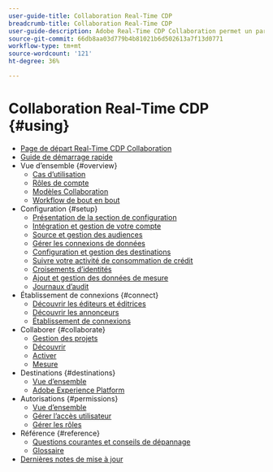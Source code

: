 ```yaml
---
user-guide-title: Collaboration Real-Time CDP
breadcrumb-title: Collaboration Real-Time CDP
user-guide-description: Adobe Real-Time CDP Collaboration permet un partage de données et une collaboration transparents et sécurisés entre les annonceurs et les éditeurs, ce qui facilite les informations sur les audiences en temps réel et les stratégies marketing personnalisées.
source-git-commit: 66db8aa03d779b4b81021b6d502613a7f13d0771
workflow-type: tm+mt
source-wordcount: '121'
ht-degree: 36%

---
```



# Collaboration Real-Time CDP {#using}

* [Page de départ Real-Time CDP Collaboration](./home.md)
* [Guide de démarrage rapide](./quick-start-guide.md)
* Vue d’ensemble {#overview}
   * [Cas d’utilisation](./overview/use-cases.md)
   * [Rôles de compte](./overview/roles.md)
   * [Modèles Collaboration](./overview/collaboration-patterns.md)
   * [Workflow de bout en bout](./overview/end-to-end-workflow.md)
* Configuration {#setup}
   * [Présentation de la section de configuration](./setup/setup-overview.md)
   * [Intégration et gestion de votre compte](./setup/onboard-account.md)
   * [Source et gestion des audiences](./setup/onboard-audiences.md)
   * [Gérer les connexions de données](./setup/manage-data-connection.md)
   * [Configuration et gestion des destinations](./setup/manage-destinations.md)
   * [Suivre votre activité de consommation de crédit](/help/guide/setup/my-activity.md)
   * [Croisements d’identités](./setup/identity-crosswalk.md)
   * [Ajout et gestion des données de mesure](./setup/onboard-measurement-data.md)
   * [Journaux d’audit](./setup/audit-logs.md)
* Établissement de connexions {#connect}
   * [Découvrir les éditeurs et éditrices](./connect/discover-publishers.md)
   * [Découvrir les annonceurs](./connect/discover-advertisers.md)
   * [Établissement de connexions](./connect/establishing-connections.md)
* Collaborer {#collaborate}
   * [Gestion des projets](./collaborate/manage-projects.md)
   * [Découvrir](./collaborate/discover.md)
   * [Activer](./collaborate/activate.md)
   * [Mesure](./collaborate/measure.md)
* Destinations {#destinations}
   * [Vue d’ensemble](./destinations/overview.md)
   * [Adobe Experience Platform](./destinations/experience-platform.md)
* Autorisations {#permissions}
   * [Vue d’ensemble](./permissions/overview.md)
   * [Gérer l’accès utilisateur](./permissions/manage-user-access.md)
   * [Gérer les rôles](./permissions/manage-roles.md)
* Référence {#reference}
   * [Questions courantes et conseils de dépannage](./faqs/common-questions.md)
   * [Glossaire](./glossary.md)
* [Dernières notes de mise à jour](./release-notes/latest.md)
